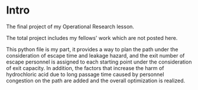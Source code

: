 # Intro

The final project of my Operational Research lesson.

The total project includes my fellows' work which are not posted here.

This python file is my part, it provides a way to plan the path under the consideration of escape time and leakage hazard, and the exit number of escape personnel is assigned to each starting point under the consideration of exit capacity. In addition, the factors that increase the harm of hydrochloric acid due to long passage time caused by personnel congestion on the path are added and the overall optimization is realized.
